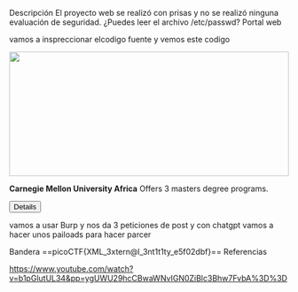 Descripción
El proyecto web se realizó con prisas y no se realizó ninguna evaluación de seguridad. ¿Puedes leer el archivo /etc/passwd?
Portal web

vamos a inspreccionar elcodigo fuente
y vemos este codigo 
<div class="col-md-4">
          <div class="card mb-4 shadow-sm">
              <img src="/static/image2.png" class="bd-placeholder-img
              card-img-top" width="100%" height="225">
            <div class="card-body">
                <p class="card-text"><b>Carnegie Mellon  University Africa</b> Offers 3 masters degree programs.</p>
              <div class="d-flex justify-content-between align-items-center">
                <div class="btn-group">
                    <form class="detailForm" action="/data" method="POST">
                        <input required type="hidden" name="ID" value="1">
                  <button type="submit" class="btn btn-sm
                      btn-outline-secondary">Details</button>
                    </form>
                </div>
              </div>
            </div>
          </div>
        </div>


vamos a usar Burp y nos da 3 peticiones de post
y con chatgpt vamos a hacer unos pailoads para hacer parcer 


Bandera
==picoCTF{XML_3xtern@l_3nt1t1ty_e5f02dbf}==
Referencias

https://www.youtube.com/watch?v=b1pGlutUL34&pp=ygUWU29hcCBwaWNvIGN0ZiBlc3Bhw7FvbA%3D%3D
